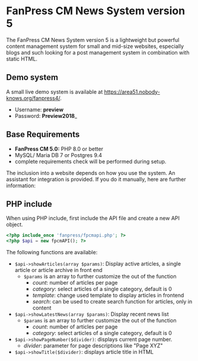# FanPress CM News System version 5

The FanPress CM News System version 5 is a lightweight but powerful content management system for small and mid-size websites, especially blogs and such looking for a post management system in combination with static HTML.

## Demo system

A small live demo system is available at https://area51.nobody-knows.org/fanpress4/.

* Username: __preview__
* Password: __Preview2018___

## Base Requirements

* __FanPress CM 5.0:__ PHP 8.0 or better
* MySQL/ Maria DB 7 or Postgres 9.4
* complete requirements check will be performed during setup.

The inclusion into a website depends on how you use the system. An assistant for integration is provided. If you do it manually, here are further information:

## PHP include

When using PHP include, first include the API file and create a new API object.

```php
<?php include_once 'fanpress/fpcmapi.php'; ?>
<?php $api = new fpcmAPI(); ?>
```

The following functions are available:

* `$api->showArticles(array $params)`: Display active articles, a single article or article archive in front end
    * `$params` is an array to further customize the out of the function
        * _count_: number of articles per page
        * _category_: select articles of a single category, default is 0
        * _template_: change used template to display articles in frontend
        * _search_: can be used to create search function for articles, only in content
* `$api->showLatestNews(array $params)`: Display recent news list
    * `$params` is an array to further customize the out of the function
        * _count_: number of articles per page
        * _category_: select articles of a single category, default is 0
* `$api->showPageNumber($divider)`: displays current page number.
    * _divider_: parameter for page descriptions like "Page XYZ"
* `$api->showTitle($divider)`: displays article title in HTML <title>
    * _divider_: parameter for a separator of your text in <title>

A full list of additional functions can be found in our [class documentation](https://sea75300.github.io/fanpresscm/classes/fpcmAPI.html).

## iframes

In case you are using iframes you have to call the controllers manually.

* **your-domain.xyz/fanpress/index.php?module=fpcm/list**
    * show all active articles
* **your-domain.xyz/fanpress/index.php?module=fpcm/archive**
    * show article archive
* **your-domain.xyz/fanpress/index.php?module=fpcm/article&&id=A_DIGIT**
    * show a single article with given id including comments
* **your-domain.xyz/fanpress/index.php?module=fpcm/latest**
    * show the latest news

## RSS Feed

If you want to provide the RSS feed for your visitors, just create a link to **your-domain.xyz/fanpress/index.php?module=fpcm/feed**. The link does not depend on the way you're using FanPress CM.

## Licence

FanPress CM 5 is provided under the GPL v3 and is free to use. Support is provided via GitHub.

## Contribution

Any kind of contribution to general development (code, feature requests/ ideas), translation into various languages, testing and so on is greatly appreciated. Feel free to leave a message.
